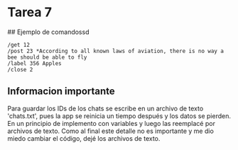 # Tarea 7

## Ejemplo de comandossd
```
/get 12
/post 23 *According to all known laws of aviation, there is no way a bee should be able to fly
/label 356 Apples
/close 2
```

## Informacion importante

Para guardar los IDs de los chats se escribe en un archivo de texto 'chats.txt', pues la app se reinicia un tiempo después y los datos se pierden. En un principio de implemento con variables y luego las reemplacé por archivos de texto. Como al final este detalle no es importante y me dio miedo cambiar el código, dejé los archivos de texto.
